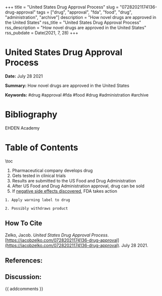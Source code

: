 +++
title = "United States Drug Approval Process"
slug = "07282021174136-drug-approval"
tags = ["drug", "approval", "fda", "food", "drug", "administration", "archive"]
description = "How novel drugs are approved in the United States"
rss_title = "United States Drug Approval Process"
rss_description = "How novel drugs are approved in the United States"
rss_pubdate = Date(2021, 7, 28)
+++



United States Drug Approval Process
=========

**Date:** July 28 2021

**Summary:** How novel drugs are approved in the United States

**Keywords:** #drug #approval #fda #food #drug #administration  #archive

Bibliography
==========

EHDEN Academy

Table of Contents
=========

\toc

1. Pharmaceutical company develops drug
2. Gets tested in clinical trials
3. Results are submitted to the US Food and Drug Administration
4. After US Food and Drug Administration approval, drug can be sold
5. If [negative side effects discovered](/07282021175202-fda-risk-prevention.md), FDA takes action

```
1. Apply warning label to drug

2. Possibly withdraws product
```
## How To Cite

 Zelko, Jacob. _United States Drug Approval Process_. [https://jacobzelko.com/07282021174136-drug-approval](https://jacobzelko.com/07282021174136-drug-approval). July 28 2021.
## References:
## Discussion: 

{{ addcomments }}
